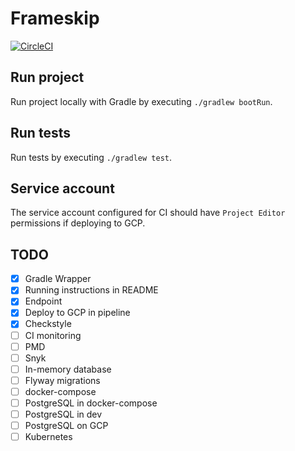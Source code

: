 # Frameskip
[![CircleCI](https://circleci.com/gh/oxfist/frameskip.svg?style=svg&circle-token=8b717676f0e81731bd605c1bc37eddb509c21c07)](https://circleci.com/gh/oxfist/frameskip)

## Run project
Run project locally with Gradle by executing `./gradlew bootRun`.

## Run tests
Run tests by executing `./gradlew test`.

## Service account
The service account configured for CI should have `Project Editor` permissions if deploying to GCP.

## TODO
- [X] Gradle Wrapper
- [X] Running instructions in README
- [X] Endpoint
- [X] Deploy to GCP in pipeline
- [X] Checkstyle
- [ ] CI monitoring
- [ ] PMD
- [ ] Snyk
- [ ] In-memory database
- [ ] Flyway migrations
- [ ] docker-compose
- [ ] PostgreSQL in docker-compose
- [ ] PostgreSQL in dev
- [ ] PostgreSQL on GCP
- [ ] Kubernetes
